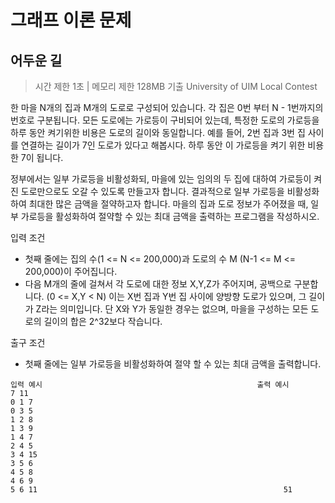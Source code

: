 # 그래프 이론 문제
## 어두운 길

> 시간 제한 1초 | 메모리 제한 128MB 기출 University of UIM Local Contest

한 마을 N개의 집과 M개의 도로로 구성되어 있습니다. 각 집은 0번 부터 N - 1번까지의 번호로 구분됩니다. 모든 도로에는 가로등이 구비되어 있는데,
특정한 도로의 가로등을 하루 동안 켜기위한 비용은 도로의 길이와 동일합니다. 예를 들어, 2번 집과 3번 집 사이를 연결하는 길이가 7인 도로가 있다고 해봅시다.
하루 동안 이 가로등을 켜기 위한 비용한 7이 됩니다.

정부에서는 일부 가로등을 비활성화되, 마을에 있는 임의의 두 집에 대하여 가로등이 켜진 도로만으로도 오갈 수 있도록 만들고자 합니다.
결과적으로 일부 가로등을 비활성화하여 최대한 많은 금액을 절약하고자 합니다.
마을의 집과 도로 정보가 주어졌을 때, 일부 가로등을 활성화하여 절약할 수 있는 최대 금액을 출력하는 프로그램을 작성하시오.

입력 조건
- 첫째 줄에는 집의 수(1 <= N <= 200,000)과 도로의 수 M (N-1 <= M <= 200,000)이 주어집니다.
- 다음 M개의 줄에 걸쳐서 각 도로에 대한 정보 X,Y,Z가 주어지며, 공백으로 구분합니다. (0 <= X,Y < N) 
  이는 X번 집과 Y번 집 사이에 양방향 도로가 있으며, 그 길이가 Z라는 의미입니다. 단 X와 Y가 동일한 경우는 없으며, 
  마을을 구성하는 모든 도로의 길이의 합은 2^32보다 작습니다.

출구 조건
- 첫째 줄에는 일부 가로등을 비활성화하여 절약 할 수 있는 최대 금액을 출력합니다.

```
입력 예시                                                출력 예시
7 11
0 1 7
0 3 5
1 2 8
1 3 9
1 4 7
2 4 5
3 4 15
3 5 6
4 5 8 
4 6 9
5 6 11                                                       51
```


